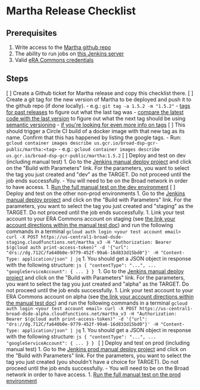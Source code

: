 Martha Release Checklist
=========

## Prerequisites
1. Write access to the [Martha github repo](https://github.com/broadinstitute/martha)
1. The ability to run jobs on [this Jenkins server](https://fc-jenkins.dsp-techops.broadinstitute.org)
1. Valid [eRA Commons credentials](https://public.era.nih.gov/commons/public/login.do?TARGET=https%3A%2F%2Fpublic.era.nih.gov%2Fcommons%2FcommonsInit.do)

## Steps

[ ] Create a Github ticket for Martha release and copy this checklist there.
[ ] Create a git tag for the new version of Martha to be deployed and push it to the github repo (if done locally).
    - e.g.: `git tag -a 1.5.2 -m "1.5.2"`
    - [tags for past releases](https://github.com/broadinstitute/martha/releases) to figure out what the last tag was
    - [compare the latest code with the last version](https://github.com/broadinstitute/martha/compare) to figure out what the next tag should be using [semantic versioning](https://semver.org/)
    - [if you're looking for even more info on tags](https://git-scm.com/book/en/v2/Git-Basics-Tagging#_creating_tags) 
[ ] This should trigger a Circle CI build of a docker image with that new tag as its name. Confirm that this has happened
   by listing the google tags.
    - Run: `gcloud container images describe us.gcr.io/broad-dsp-gcr-public/martha:<tag>`
    - e.g.: `gcloud container images describe us.gcr.io/broad-dsp-gcr-public/martha:1.5.2`
[ ] Deploy and test on dev (including manual test)
    1. Go to the [Jenkins manual deploy project](https://fc-jenkins.dsp-techops.broadinstitute.org/job/martha-manual-deploy/) and click on the "Build with Parameters" link.  For the parameters, you want to select the tag you just created and "dev" as the TARGET.  Do not proceed until the job ends successfully.
        - You will need to be on the Broad network in order to have access.
    1. [Run the full manual test on the dev environment](https://docs.google.com/document/d/1-SXw-tgt1tb3FEuNCGHWIZJ304POmfz5ragpphlq2Ng)
[ ] Deploy and test on the other non-prod environments
    1. Go to the [Jenkins manual deploy project](https://fc-jenkins.dsp-techops.broadinstitute.org/job/martha-manual-deploy/) and click on the "Build with Parameters" link.  For the parameters, you want to select the tag you just created and "staging" as the TARGET.  Do not proceed until the job ends successfully.
    1. Link your test account to your ERA Commons account on staging (see [the link your account directions within the manual test doc](https://docs.google.com/document/d/1-SXw-tgt1tb3FEuNCGHWIZJ304POmfz5ragpphlq2Ng)) and run the following commands in a terminal
         ```
         gcloud auth login <your test account email>
         curl -X POST https://us-central1-broad-dsde-staging.cloudfunctions.net/martha_v3 -H "Authorization: Bearer $(gcloud auth print-access-token)" -d '{"url": "drs://dg.712C/fa640b0e-9779-452f-99a6-16d833d15bd0"}' -H "Content-Type: application/json" | jq
         ```
    1. You should get a JSON object in response with the following structure:
        ```js
        {
          "contentType": "...",
          ...
          "googleServiceAccount": {
            ...
          }
        }
        ```
    1. Go to the [Jenkins manual deploy project](https://fc-jenkins.dsp-techops.broadinstitute.org/job/martha-manual-deploy/) and click on the "Build with Parameters" link.  For the parameters, you want to select the tag you just created and "alpha" as the TARGET.  Do not proceed until the job ends successfully.
    1. Link your test account to your ERA Commons account on alpha (see [the link your account directions within the manual test doc](https://docs.google.com/document/d/1-SXw-tgt1tb3FEuNCGHWIZJ304POmfz5ragpphlq2Ng)) and run the following commands in a terminal
         ```
         gcloud auth login <your test account email>
         curl -X POST https://us-central1-broad-dsde-alpha.cloudfunctions.net/martha_v3 -H "Authorization: Bearer $(gcloud auth print-access-token)" -d '{"url": "drs://dg.712C/fa640b0e-9779-452f-99a6-16d833d15bd0"}' -H "Content-Type: application/json" | jq
         ```
    1. You should get a JSON object in response with the following structure:
        ```js
        {
          "contentType": "...",
          ...
          "googleServiceAccount": {
            ...
          }
        }
        ```
[ ] Deploy and test on prod (including manual test)
     1. Go to the [Jenkins prod manual deploy project](https://fcprod-jenkins.dsp-techops.broadinstitute.org/job/martha-manual-deploy/) and click on the "Build with Parameters" link.  For the parameters, you want to select the tag you just created (you shouldn't have a choice for TARGET).  Do not proceed until the job ends successfully.
         - You will need to be on the Broad network in order to have access.
     1. [Run the full manual test on the prod environment](https://docs.google.com/document/d/1-SXw-tgt1tb3FEuNCGHWIZJ304POmfz5ragpphlq2Ng)
